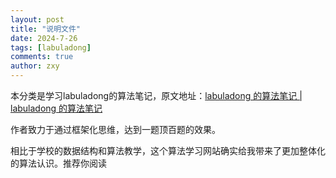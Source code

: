 ```yaml
---
layout: post
title: "说明文件"
date: 2024-7-26
tags: [labuladong]
comments: true
author: zxy
---
```


本分类是学习labuladong的算法笔记，原文地址：[labuladong 的算法笔记 | labuladong 的算法笔记](https://labuladong.online/algo/)

作者致力于通过框架化思维，达到一题顶百题的效果。

相比于学校的数据结构和算法教学，这个算法学习网站确实给我带来了更加整体化的算法认识。推荐你阅读